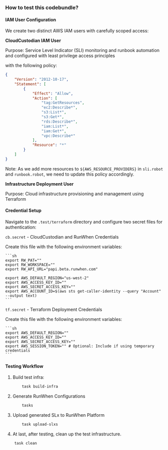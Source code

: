 ### How to test this codebundle? 

#### IAM User Configuration

We create two distinct AWS IAM users with carefully scoped access:

**CloudCustodian IAM User**

Purpose: Service Level Indicator (SLI) monitoring and runbook automation and configured with least privilege access principles

with the following policy:

```json
{
	"Version": "2012-10-17",
	"Statement": [
		{
			"Effect": "Allow",
			"Action": [
				"tag:GetResources",
				"ec2:Describe*",
				"s3:List*",
				"s3:Get*",
				"rds:Describe*",
				"iam:List*",
				"iam:Get*",
				"vpc:Describe*"
			],
			"Resource": "*"
		}
	]
}
```
Note: As we add more resources to `${AWS_RESOURCE_PROVIDERS}` in `sli.robot` and `runbook.robot`, we need to update this policy accordingly.

**Infrastructure Deployment User**

Purpose: Cloud infrastructure provisioning and management using Terraform

#### Credential Setup

Navigate to the `.test/terraform` directory and configure two secret files for authentication:

`cb.secret` - CloudCustodian and RunWhen Credentials

Create this file with the following environment variables:

	```sh
	export RW_PAT=""
	export RW_WORKSPACE=""
	export RW_API_URL="papi.beta.runwhen.com"

	export AWS_DEFAULT_REGION="us-west-2"
	export AWS_ACCESS_KEY_ID=""
	export AWS_SECRET_ACCESS_KEY=""
	export AWS_ACCOUNT_ID=$(aws sts get-caller-identity --query "Account" --output text)
	```


`tf.secret` - Terraform Deployment Credentials

Create this file with the following environment variables:

	```sh
	export AWS_DEFAULT_REGION=""
	export AWS_ACCESS_KEY_ID=""
	export AWS_SECRET_ACCESS_KEY=""
	export AWS_SESSION_TOKEN="" # Optional: Include if using temporary credentials
	```

####  Testing Workflow

1. Build test infra:
	```sh
		task build-infra
	```	

2. Generate RunWhen Configurations
	```sh
		tasks
	```

3. Upload generated SLx to RunWhen Platform

	```sh
		task upload-slxs
	```

4. At last, after testing, clean up the test infrastructure.

```sh
	task clean
```


